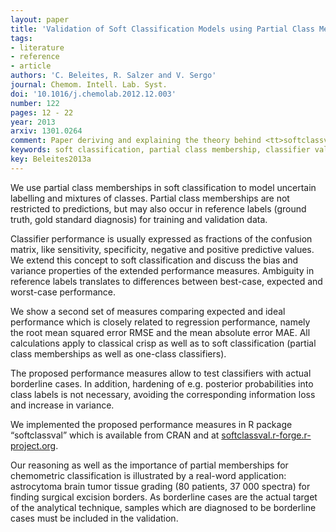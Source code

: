 ```yaml
---
layout: paper
title: 'Validation of Soft Classification Models using Partial Class Memberships: An Extended Concept of Sensitivity &amp; Co. applied to Grading of Astrocytoma Tissues'
tags: 
- literature
- reference
- article
authors: 'C. Beleites, R. Salzer and V. Sergo'
journal: Chemom. Intell. Lab. Syst.
doi: '10.1016/j.chemolab.2012.12.003'
number: 122
pages: 12 - 22
year: 2013
arxiv: 1301.0264
comment: Paper deriving and explaining the theory behind <tt>softclassval</tt>
keywords: soft classification, partial class membership, classifier validation, borderline cases, ambiguous reference, biomedical spectroscopy
key: Beleites2013a
---
```

We use partial class memberships in soft classification to model uncertain labelling
and mixtures of classes. Partial class memberships are not restricted to predictions, but may also
occur in reference labels (ground truth, gold standard diagnosis) for training and validation data.

<!-- end excerpt -->
Classifier performance is usually expressed as fractions of the confusion matrix, like sensitivity,
specificity, negative and positive predictive values. We extend this concept to soft classification
and discuss the bias and variance properties of the extended performance measures. Ambiguity in
reference labels translates to differences between best-case, expected and worst-case performance.

We show a second set of measures comparing expected and ideal performance which is closely related to
regression performance, namely the root mean squared error RMSE and the mean absolute error MAE.  All
calculations apply to classical crisp as well as to soft classification (partial class memberships as
well as one-class classifiers).

The proposed performance measures allow to test classifiers with actual borderline cases. In
addition, hardening of e.g. posterior probabilities into class labels is not necessary, avoiding the
corresponding information loss and increase in variance.

We implemented the proposed performance measures in R package “softclassval” which is available from
CRAN and at [softclassval.r-forge.r-project.org](http://softclassval.r-forge.r-project.org).

Our reasoning as well as the importance of partial memberships for chemometric classification is
illustrated by a real-word application: astrocytoma brain tumor tissue grading (80 patients, 37 000
spectra) for finding surgical excision borders. As borderline cases are the actual target of the
analytical technique, samples which are diagnosed to be borderline cases must be included in the
validation.  
